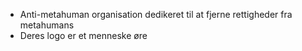* Anti-metahuman organisation dedikeret til at fjerne rettigheder fra metahumans
* Deres logo er et menneske øre